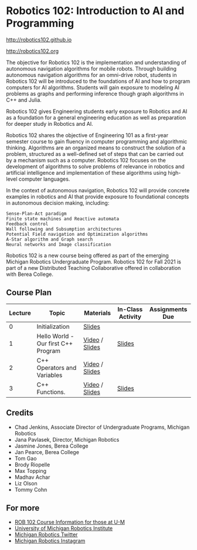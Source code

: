 # Robotics 102: Introduction to AI and Programming

http://robotics102.github.io

http://robotics102.org

The objective for Robotics 102 is the implementation and understanding of autonomous navigation algorithms for mobile robots. Through building autonomous navigation algorithms for an omni-drive robot, students in Robotics 102 will be introduced to the foundations of AI and how to program computers for AI algorithms. Students will gain exposure to modeling AI problems as graphs and performing inference though graph algorithms in C++ and Julia.

Robotics 102 gives Engineering students early exposure to Robotics and AI as a foundation for a general engineering education as well as preparation for deeper study in Robotics and AI.

Robotics 102 shares the objective of Engineering 101 as a first-year semester course to gain fluency in computer programming and algorithmic thinking. Algorithms are an organized means to construct the solution of a problem, structured as a well-defined set of steps that can be carried out by a mechanism such as a computer. Robotics 102 focuses on the development of algorithms to solve problems of relevance in robotics and artificial intelligence and implementation of these algorithms using high-level computer languages.

In the context of autonomous navigation, Robotics 102 will provide concrete examples in robotics and AI that provide exposure to foundational concepts in autonomous decision making, including:

    Sense-Plan-Act paradigm
    Finite state machines and Reactive automata
    Feedback control
    Wall following and Subsumption architectures
    Potential Field navigation and Optimization algorithms
    A-Star algorithm and Graph search
    Neural networks and Image classification

Robotics 102 is a new course being offered as part of the emerging Michigan Robotics Undergraduate Program. Robotics 102 for Fall 2021 is part of a new Distributed Teaching Collaborative offered in collaboration with Berea College. 

## Course Plan
| Lecture | Topic                                                              | Materials                                                                                            | In-Class Activity        | Assignments Due                                                                          |
|---------|--------------------------------------------------------------------|-------------------------------------------------------------------------------------------------------|--------------------------|------------------------------------------------------------------------------------------|
| 0       | Initialization                         | [Slides](https://github.com/robotics102/robotics102.github.io/blob/main/lectures/rob102_00_initialization_compressed.pdf)     |    |    |
| 1       | Hello World - Our first C++ Program    | [Video](https://youtu.be/nKu9H-CeptI) / [Slides](https://github.com/robotics102/robotics102.github.io/blob/main/lectures/rob102_01_helloworld_compresed.pdf)  | [Slides](https://drive.google.com/file/d/1wZhSNOOD4FJSiBcD6ofljEjlr1_OJYTf/view?usp=sharing)   |    |
| 2       | C++ Operators and Variables            | [Video](https://youtu.be/Vvys7lZa764) / [Slides](https://drive.google.com/file/d/1qU9Q2rwbDCqP-k8oOfH-e7AnPy5AmhsO/view?usp=sharing) |    |    |
| 3       | C++ Functions.                         | [Video](https://youtu.be/ZarKDScV_DQ) / [Slides](https://github.com/robotics102/robotics102.github.io/blob/main/lectures/rob102_03_functions_selected_compressed.pdf)  | [Slides](https://drive.google.com/file/d/1wZhSNOOD4FJSiBcD6ofljEjlr1_OJYTf/view?usp=sharing)   |    |

## Credits
- Chad Jenkins, Associate Director of Undergraduate Programs, Michigan Robotics
- Jana Pavlasek, Director, Michigan Robotics
- Jasmine Jones, Berea College
- Jan Pearce, Berea College
- Tom Gao
- Brody Riopelle
- Max Topping
- Madhav Achar
- Liz Olson
- Tommy Cohn

## For more
- [ROB 102 Course Information for those at U-M](https://robotics.umich.edu/academic-program/course-offerings/rob102/)
- [University of Michigan Robotics Institute](https://robotics.umich.edu)
- [Michigan Robotics Twitter](http://twitter.com/umrobotics)
- [Michigan Robotics Instagram](http://instagram.com/umrobotics/)
